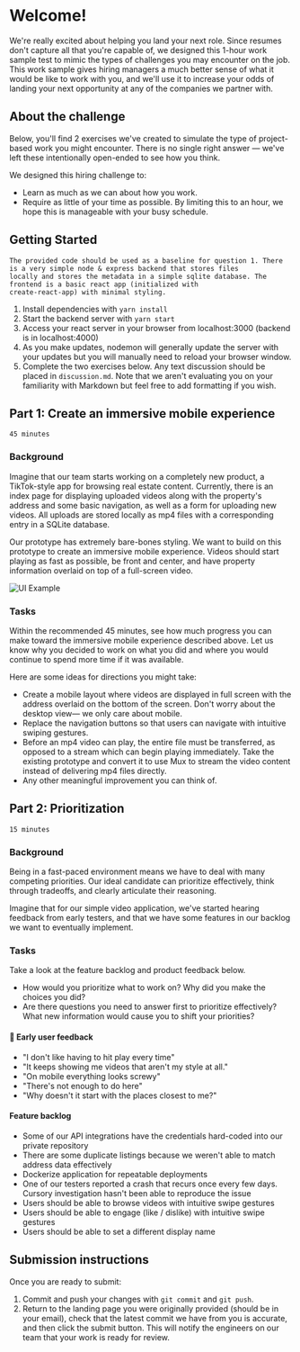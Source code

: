 # Welcome!
We're really excited about helping you land your next role. Since resumes don't capture all that you're capable of, we designed this 1-hour work sample test to mimic the types of challenges you may encounter on the job. This work sample gives hiring managers a much better sense of what it would be like to work with you, and we'll use it to increase your odds of landing your next opportunity at any of the companies we partner with.


## About the challenge
Below, you'll find 2 exercises we've created to simulate the type of project-based work you might encounter. There is no single right answer — we've left these intentionally open-ended to see how you think.

We designed this hiring challenge to:

* Learn as much as we can about how you work.
* Require as little of your time as possible. By limiting this to an hour, we hope this is manageable with your busy schedule.


## Getting Started

```
The provided code should be used as a baseline for question 1. There is a very simple node & express backend that stores files
locally and stores the metadata in a simple sqlite database. The frontend is a basic react app (initialized with 
create-react-app) with minimal styling.
```

1. Install dependencies with `yarn install`
2. Start the backend server with `yarn start`
3. Access your react server in your browser from localhost:3000 (backend is in localhost:4000)
4. As you make updates, nodemon will generally update the server with your updates but you will manually need to reload your browser window.
5. Complete the two exercises below. Any text discussion should be placed in `discussion.md`. Note that we aren't evaluating you on your familiarity with Markdown but feel free to add formatting if you wish.


## Part 1: Create an immersive mobile experience
`45 minutes`

### Background
Imagine that our team starts working on a completely new product, a TikTok-style app for browsing real estate content. Currently, there is an index page for displaying uploaded videos along with the property's address and some basic navigation, as well as a form for uploading new videos. All uploads are stored locally as mp4 files with a corresponding entry in a SQLite database.

Our prototype has extremely bare-bones styling. We want to build on this prototype to create an immersive mobile experience. Videos should start playing as fast as possible, be front and center, and have property information overlaid on top of a full-screen video.

![UI Example](https://user-images.githubusercontent.com/84157523/164535838-4d681d62-501b-465e-9f68-503ae9c751a8.png)

### Tasks
Within the recommended 45 minutes, see how much progress you can make toward the immersive mobile experience described above. Let us know why you decided to work on what you did and where you would continue to spend more time if it was available.

Here are some ideas for directions you might take:

* Create a mobile layout where videos are displayed in full screen with the address overlaid on the bottom of the screen.  Don't worry about the desktop view— we only care about mobile.
* Replace the navigation buttons so that users can navigate with intuitive swiping gestures. 
* Before an mp4 video can play, the entire file must be transferred, as opposed to a stream which can begin playing immediately. Take the existing prototype and convert it to use Mux to stream the video content instead of delivering mp4 files directly. 
* Any other meaningful improvement you can think of.


## Part 2: Prioritization
`15 minutes`

### Background
Being in a fast-paced environment means we have to deal with many competing priorities. Our ideal candidate can prioritize effectively, think through tradeoffs, and clearly articulate their reasoning.

Imagine that for our simple video application, we've started hearing feedback from early testers, and that we have some features in our backlog we want to eventually implement.

### Tasks
Take a look at the feature backlog and product feedback below.

* How would you prioritize what to work on? Why did you make the choices you did?
* Are there questions you need to answer first to prioritize effectively? What new information would cause you to shift your priorities?

#### 💬 Early user feedback
* "I don't like having to hit play every time"
* "It keeps showing me videos that aren't my style at all."
* "On mobile everything looks screwy"
* "There's not enough to do here"
* "Why doesn't it start with the places closest to me?"

#### Feature backlog
* Some of our API integrations have the credentials hard-coded into our private repository
* There are some duplicate listings because we weren't able to match address data effectively
* Dockerize application for repeatable deployments
* One of our testers reported a crash that recurs once every few days. Cursory investigation hasn't been able to reproduce the issue
* Users should be able to browse videos with intuitive swipe gestures
* Users should be able to engage (like / dislike) with intuitive swipe gestures
* Users should be able to set a different display name


## Submission instructions
Once you are ready to submit:

1. Commit and push your changes with `git commit` and `git push`.
2. Return to the landing page you were originally provided (should be in your email), check that the latest commit we have from you is accurate, and then click the submit button. This will notify the engineers on our team that your work is ready for review.
